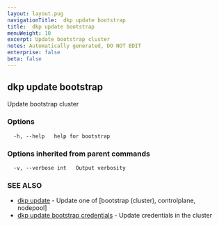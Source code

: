 ```yaml
---
layout: layout.pug
navigationTitle:  dkp update bootstrap
title:  dkp update bootstrap
menuWeight: 10
excerpt: Update bootstrap cluster
notes: Automatically generated, DO NOT EDIT
enterprise: false
beta: false
---
```

<!-- vale off -->
<!-- markdownlint-disable -->

## dkp update bootstrap

Update bootstrap cluster

### Options

```
  -h, --help   help for bootstrap
```

### Options inherited from parent commands

```
  -v, --verbose int   Output verbosity
```

### SEE ALSO

* [dkp update](/dkp/kommander/2.3/cli/dkp/update/)	 - Update one of [bootstrap (cluster), controlplane, nodepool]
* [dkp update bootstrap credentials](/dkp/kommander/2.3/cli/dkp/update/bootstrap/credentials/)	 - Update credentials in the cluster

